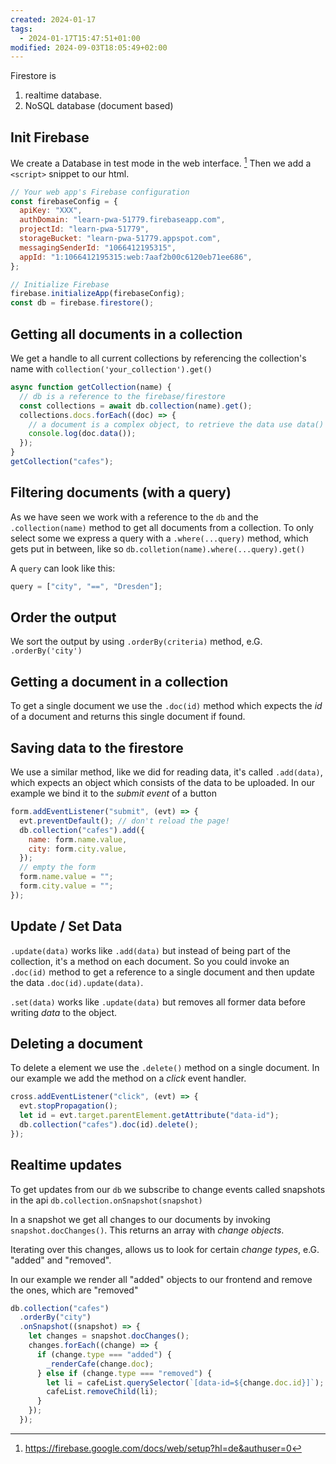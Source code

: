 ```yaml
---
created: 2024-01-17
tags:
  - 2024-01-17T15:47:51+01:00
modified: 2024-09-03T18:05:49+02:00
---
```


Firestore is

1. realtime database.
2. NoSQL database (document based)

## Init Firebase

We create a Database in test mode in the web interface. [^1]
Then we add a `<script>` snippet to our html.

```js
// Your web app's Firebase configuration
const firebaseConfig = {
  apiKey: "XXX",
  authDomain: "learn-pwa-51779.firebaseapp.com",
  projectId: "learn-pwa-51779",
  storageBucket: "learn-pwa-51779.appspot.com",
  messagingSenderId: "1066412195315",
  appId: "1:1066412195315:web:7aaf2b00c6120eb71ee686",
};

// Initialize Firebase
firebase.initializeApp(firebaseConfig);
const db = firebase.firestore();
```

## Getting all documents in a collection

We get a handle to all current collections by referencing the collection's name with `collection('your_collection').get()`

```js
async function getCollection(name) {
  // db is a reference to the firebase/firestore
  const collections = await db.collection(name).get();
  collections.docs.forEach((doc) => {
    // a document is a complex object, to retrieve the data use data()
    console.log(doc.data());
  });
}
getCollection("cafes");
```

## Filtering documents (with a query)

As we have seen we work with a reference to the `db` and the `.collection(name)` method to get all documents from a collection. To only select some we express a query with a `.where(...query)` method, which gets put in between, like so `db.colletion(name).where(...query).get()`

A `query` can look like this:

```js
query = ["city", "==", "Dresden"];
```

## Order the output

We sort the output by using `.orderBy(criteria)` method, e.G. `.orderBy('city')`

## Getting a document in a collection

To get a single document we use the `.doc(id)` method which expects the _id_ of a document and returns this single document if found.

## Saving data to the firestore

We use a similar method, like we did for reading data, it's called `.add(data)`, which expects an object which consists of the data to be uploaded.
In our example we bind it to the _submit event_ of a button

```js
form.addEventListener("submit", (evt) => {
  evt.preventDefault(); // don't reload the page!
  db.collection("cafes").add({
    name: form.name.value,
    city: form.city.value,
  });
  // empty the form
  form.name.value = "";
  form.city.value = "";
});
```

## Update / Set Data

`.update(data)` works like `.add(data)` but instead of being part of the collection, it's a method on each document. So you could invoke an `.doc(id)` method to get a reference to a single document and then update the data `.doc(id).update(data)`.

`.set(data)` works like `.update(data)` but removes all former data before writing _data_ to the object.

## Deleting a document

To delete a element we use the `.delete()` method on a single document. In our example we add the method on a _click_ event handler.

```js
cross.addEventListener("click", (evt) => {
  evt.stopPropagation();
  let id = evt.target.parentElement.getAttribute("data-id");
  db.collection("cafes").doc(id).delete();
});
```

## Realtime updates

To get updates from our `db` we subscribe to change events called snapshots in the api `db.collection.onSnapshot(snapshot)`

In a snapshot we get all changes to our documents by invoking `snapshot.docChanges()`. This returns an array with _change objects_.

Iterating over this changes, allows us to look for certain _change types_, e.G. "added" and "removed".

In our example we render all "added" objects to our frontend and remove the ones, which are "removed"

```js
db.collection("cafes")
  .orderBy("city")
  .onSnapshot((snapshot) => {
    let changes = snapshot.docChanges();
    changes.forEach((change) => {
      if (change.type === "added") {
        _renderCafe(change.doc);
      } else if (change.type === "removed") {
        let li = cafeList.querySelector(`[data-id=${change.doc.id}]`);
        cafeList.removeChild(li);
      }
    });
  });
```

[^1]: https://firebase.google.com/docs/web/setup?hl=de&authuser=0
